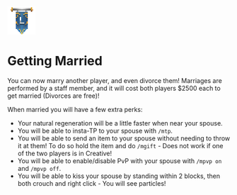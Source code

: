 ![ribbon](images/L-ribbon.png) 

# Getting Married


You can now marry another player, and even divorce them! Marriages are performed by a staff member, and it will cost both players $2500 each to get married (Divorces are free)!

When married you will have a few extra perks:

- Your natural regeneration will be a little faster when near your spouse.
- You will be able to insta-TP to your spouse with `/mtp`.
- You will be able to send an item to your spouse without needing to throw it at them! To do so hold the item and do `/mgift` - Does not work if one of the two players is in Creative!
- You will be able to enable/disable PvP with your spouse with `/mpvp on` and `/mpvp off`.
- You will be able to kiss your spouse by standing within 2 blocks, then both crouch and right click - You will see particles!
